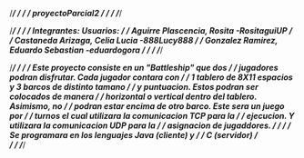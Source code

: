 /***************************************************************/
/                                                               /
/                       proyectoParcial2                        /
/                                                               /
/***************************************************************/

/***************************************************************/
/                                                               /
/     Integrantes:                          Usuarios:           /
/     Aguirre Plascencia, Rosita            -RositaguiUP        /
/     Castaneda Arizaga, Celia Lucia        -888Lucy888         /
/     Gonzalez Ramirez, Eduardo Sebastian   -eduardogora        /
/                                                               /
/***************************************************************/

/***************************************************************/
/                                                               /
/     Este proyecto consiste en un "Battleship" que dos         /
/     jugadores podran disfrutar. Cada jugador contara con      / 
/     1 tablero de 8X11 espacios y 3 barcos de distinto tamano  / 
/     y puntuacion. Estos podran ser colocados de manera        / 
/     horizontal o vertical dentro del tablero. Asimismo, no    /
/     podran estar encima de otro barco. Este sera un juego por /
/     turnos el cual utilizara la comunicacion TCP para la      /
/     ejecucion. Y utilizara la comunicacion UDP para la        /
/     asignacion de jugaddores.                                 /
/                                                               /
/     Se programara en los lenguajes Java (cliente) y           /
/     C (servidor)                                              /       
/                                                               /
/***************************************************************/
